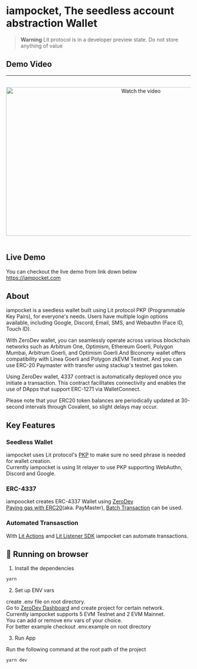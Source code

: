# iampocket, The seedless account abstraction Wallet

> **Warning**
> Lit protocol is in a developer preview state.
> Do not store anything of value

## Demo Video

---

<br>
<center>
<a href="http://www.youtube.com/watch?feature=player_embedded&v=Cvd8r9a9TCs" target="_blank">
 <img src="https://img.youtube.com/vi/Cvd8r9a9TCs/maxresdefault.jpg" alt="Watch the video" width="720" height="405" />
</a>
</center>
<br>

## Live Demo

You can checkout the live demo from link down below<br>
https://iampocket.com

## About

iampocket is a seedless wallet built using Lit protocol PKP (Programmable Key Pairs), for everyone's needs. Users have multiple login options available, including Google, Discord, Email, SMS, and Webauthn (Face ID, Touch ID).

With ZeroDev wallet, you can seamlessly operate across various blockchain networks such as Arbitrum One, Optimism, Ethereum Goerli, Polygon Mumbai, Arbitrum Goerli, and Optimism Goerli.And Biconomy wallet offers compatibility with Linea Goerli and Polygon zkEVM Testnet. And you can use ERC-20 Paymaster with transfer using stackup's testnet gas token.

Using ZeroDev wallet, 4337 contract is automatically deployed once you initiate a transaction. This contract facilitates connectivity and enables the use of DApps that support ERC-1271 via WalletConnect.

Please note that your ERC20 token balances are periodically updated at 30-second intervals through Covalent, so slight delays may occur.

## Key Features

### Seedless Wallet

iampocket uses Lit protocol's [PKP](https://developer.litprotocol.com/v2/pkp/intro) to make sure no seed phrase is needed for wallet creation.<br>
Currently iampocket is using lit relayer to use PKP supporting WebAuthn, Discord and Google.

### ERC-4337

iampoocket creates ERC-4337 Wallet using [ZeroDev](https://docs.zerodev.app/)<br>
[Paying gas with ERC20](https://docs.zerodev.app/use-wallets/pay-gas-with-erc20-tokens)(aka. PayMaster), [Batch Transaction](https://docs.zerodev.app/use-wallets/batch-transactions) can be used.

### Automated Transasction

With [Lit Actions](https://developer.litprotocol.com/v2/LitActions/intro) and [Lit Listener SDK](https://github.com/yhl125/lit-listener-sdk/) iampocket can automate transactions.

## 🏁 Running on browser

1. Install the dependencies

```bash
yarn
```

2. Set up ENV vars

create .env file on root directory.<br>
Go to [ZeroDev Dashboard](https://dashboard.zerodev.app/) and create project for certain network.<br>
Currently iampocket supports 5 EVM Testnet and 2 EVM Mainnet.<br>
You can add or remove env vars of your choice.<br>
For better example checkout .env.example on root directory

3. Run App

Run the following command at the root path of the project

```bash
yarn dev
```




